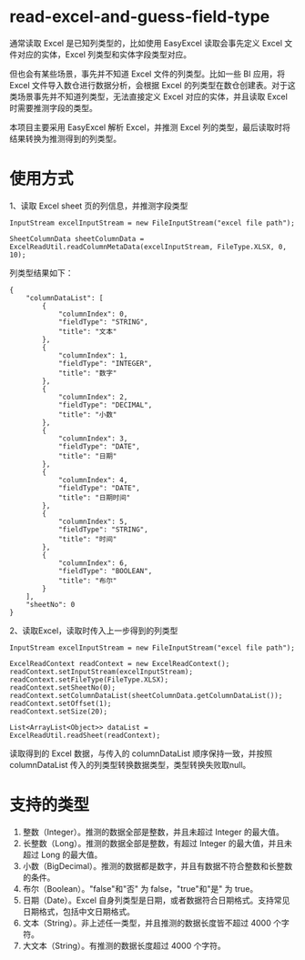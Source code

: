 # read-excel-and-guess-field-type

通常读取 Excel 是已知列类型的，比如使用 EasyExcel 读取会事先定义 Excel 文件对应的实体，Excel 列类型和实体字段类型对应。

但也会有某些场景，事先并不知道 Excel 文件的列类型。比如一些 BI 应用，将 Excel 文件导入数仓进行数据分析，会根据 Excel 的列类型在数仓创建表。对于这类场景事先并不知道列类型，无法直接定义 Excel
对应的实体，并且读取 Excel 时需要推测字段的类型。

本项目主要采用 EasyExcel 解析 Excel，并推测 Excel 列的类型，最后读取时将结果转换为推测得到的列类型。

使用方式
=====
1、读取 Excel sheet 页的列信息，并推测字段类型

	InputStream excelInputStream = new FileInputStream("excel file path");

    SheetColumnData sheetColumnData = ExcelReadUtil.readColumnMetaData(excelInputStream, FileType.XLSX, 0, 10);

列类型结果如下：

    {
        "columnDataList": [
            {
                "columnIndex": 0,
                "fieldType": "STRING",
                "title": "文本"
            },
            {
                "columnIndex": 1,
                "fieldType": "INTEGER",
                "title": "数字"
            },
            {
                "columnIndex": 2,
                "fieldType": "DECIMAL",
                "title": "小数"
            },
            {
                "columnIndex": 3,
                "fieldType": "DATE",
                "title": "日期"
            },
            {
                "columnIndex": 4,
                "fieldType": "DATE",
                "title": "日期时间"
            },
            {
                "columnIndex": 5,
                "fieldType": "STRING",
                "title": "时间"
            },
            {
                "columnIndex": 6,
                "fieldType": "BOOLEAN",
                "title": "布尔"
            }
        ],
        "sheetNo": 0
    }

2、读取Excel，读取时传入上一步得到的列类型

    InputStream excelInputStream = new FileInputStream("excel file path");
    
    ExcelReadContext readContext = new ExcelReadContext();
    readContext.setInputStream(excelInputStream);
    readContext.setFileType(FileType.XLSX);
    readContext.setSheetNo(0);
    readContext.setColumnDataList(sheetColumnData.getColumnDataList());
    readContext.setOffset(1);
    readContext.setSize(20);

    List<ArrayList<Object>> dataList = ExcelReadUtil.readSheet(readContext);

读取得到的 Excel 数据，与传入的 columnDataList 顺序保持一致，并按照 columnDataList 传入的列类型转换数据类型，类型转换失败取null。

支持的类型
=====

1. 整数（Integer）。推测的数据全部是整数，并且未超过 Integer 的最大值。
2. 长整数（Long）。推测的数据全部是整数，有超过 Integer 的最大值，并且未超过 Long 的最大值。
3. 小数（BigDecimal）。推测的数据都是数字，并且有数据不符合整数和长整数的条件。
4. 布尔（Boolean）。"false"和"否" 为 false，"true"和"是" 为 true。
5. 日期（Date）。Excel 自身列类型是日期，或者数据符合日期格式。支持常见日期格式，包括中文日期格式。
6. 文本（String）。非上述任一类型，并且推测的数据长度皆不超过 4000 个字符。
7. 大文本（String）。有推测的数据长度超过 4000 个字符。
